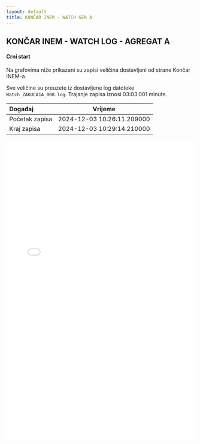 ```yaml
---
layout: default
title: KONČAR INEM - WATCH GEN A
---
```


## KONČAR INEM - WATCH LOG - AGREGAT A 

#### Crni start

Na grafovima niže prikazani su zapisi veličina dostavljeni od strane Končar INEM-a. 

Sve veličine su preuzete iz dostavljene log datoteke `Watch_ZAKUCA1A_008.log`.
Trajanje zapisa iznosi 03:03.001 minute.


| Događaj        |      Vrijeme                |
| :------------  | :-------------------------: |
| Početak zapisa | 2024-12-03 10:26:11.209000  |
| Kraj zapisa    | 2024-12-03 10:29:14.210000  |
                               

<div class="wide-graph">
    <iframe src="{{ site.baseurl }}/uzbuda/watch/cs/watch_zakuca1a_008.html" width="100%" height="800px" frameborder="0"></iframe>
</div>